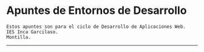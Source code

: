 # Apuntes de Entornos de Desarrollo
```
Estos apuntes son para el ciclo de Desarrollo de Aplicaciones Web.
IES Inca Garcilaso.
Montilla.
```
---
